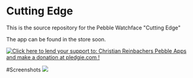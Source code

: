 Cutting Edge
==============

This is the source repository for the Pebble Watchface "Cutting Edge"

The app can be found in the store soon.

<a href='https://pledgie.com/campaigns/28156'><img alt='Click here to lend your support to: Christian Reinbachers Pebble Apps and make a donation at pledgie.com !' src='https://pledgie.com/campaigns/28156.png?skin_name=chrome' border='0' ></a>

#Screenshots
<img src="https://github.com/reini1305/cutting_edge/raw/master/screenshots/montage.png"></img>
